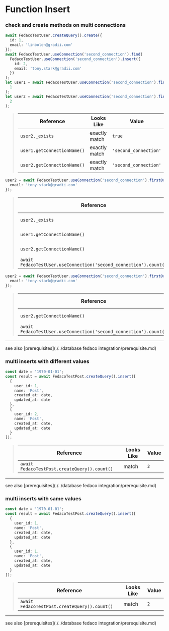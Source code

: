 # Function Insert
### check and create methods on multi connections

```typescript
await FedacoTestUser.createQuery().create({
  id: 1,
  email: 'linbolen@gradii.com'
});
await FedacoTestUser.useConnection('second_connection').find(
  FedacoTestUser.useConnection('second_connection').insert({
    id: 2,
    email: 'tony.stark@gradii.com'
  })
);
let user1 = await FedacoTestUser.useConnection('second_connection').findOrNew(
  1
);
let user2 = await FedacoTestUser.useConnection('second_connection').findOrNew(
  2
);
```


> | Reference | Looks Like | Value |
> | ------ | ----- | ----- |
> | `user2._exists` | exactly match | `true` |
> | `user1.getConnectionName()` | exactly match | `'second_connection'` |
> | `user2.getConnectionName()` | exactly match | `'second_connection'` |
```typescript
user2 = await FedacoTestUser.useConnection('second_connection').firstOrNew({
  email: 'tony.stark@gradii.com'
});
```


> | Reference | Looks Like | Value |
> | ------ | ----- | ----- |
> | `user2._exists` | exactly match | `true` |
> | `user1.getConnectionName()` | exactly match | `'second_connection'` |
> | `user2.getConnectionName()` | exactly match | `'second_connection'` |
> | `await FedacoTestUser.useConnection('second_connection').count()` | match | `1` |
```typescript
user2 = await FedacoTestUser.useConnection('second_connection').firstOrCreate({
  email: 'tony.stark@gradii.com'
});
```


> | Reference | Looks Like | Value |
> | ------ | ----- | ----- |
> | `user2.getConnectionName()` | exactly match | `'second_connection'` |
> | `await FedacoTestUser.useConnection('second_connection').count()` | match | `2` |


----
see also [prerequisites](./../database fedaco integration/prerequisite.md)

### multi inserts with different values

```typescript
const date = '1970-01-01';
const result = await FedacoTestPost.createQuery().insert([
  {
    user_id: 1,
    name: 'Post',
    created_at: date,
    updated_at: date
  },
  {
    user_id: 2,
    name: 'Post',
    created_at: date,
    updated_at: date
  }
]);
```


> | Reference | Looks Like | Value |
> | ------ | ----- | ----- |
> | `await FedacoTestPost.createQuery().count()` | match | `2` |


----
see also [prerequisites](./../database fedaco integration/prerequisite.md)

### multi inserts with same values

```typescript
const date = '1970-01-01';
const result = await FedacoTestPost.createQuery().insert([
  {
    user_id: 1,
    name: 'Post',
    created_at: date,
    updated_at: date
  },
  {
    user_id: 1,
    name: 'Post',
    created_at: date,
    updated_at: date
  }
]);
```


> | Reference | Looks Like | Value |
> | ------ | ----- | ----- |
> | `await FedacoTestPost.createQuery().count()` | match | `2` |


----
see also [prerequisites](./../database fedaco integration/prerequisite.md)
